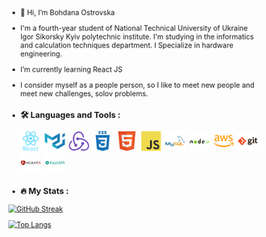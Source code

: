 - 👋 Hi, I’m Bohdana Ostrovska
- I'm a fourth-year student of National Technical University of Ukraine Igor Sikorsky Kyiv polytechnic institute. I'm studying in the informatics and calculation techniques department. I Specialize in hardware engineering.
- I’m currently learning React JS
- I consider myself as a people person, so I like to meet new people and meet new challenges, solov problems.

- ### :hammer_and_wrench: Languages and Tools :
  <img src="https://github.com/devicons/devicon/blob/master/icons/react/react-original-wordmark.svg" title="React" alt="React" width="40" height="40"/>&nbsp;
  <img src="https://github.com/devicons/devicon/blob/master/icons/materialui/materialui-original.svg" title="Material UI" alt="Material UI" width="40" height="40"/>&nbsp;
  <img src="https://github.com/devicons/devicon/blob/master/icons/redux/redux-original.svg" title="Redux" alt="Redux " width="40" height="40"/>&nbsp;
  <img src="https://github.com/devicons/devicon/blob/master/icons/css3/css3-plain-wordmark.svg"  title="CSS3" alt="CSS" width="40" height="40"/>&nbsp;
  <img src="https://github.com/devicons/devicon/blob/master/icons/html5/html5-original.svg" title="HTML5" alt="HTML" width="40" height="40"/>&nbsp;
  <img src="https://github.com/devicons/devicon/blob/master/icons/javascript/javascript-original.svg" title="JavaScript" alt="JavaScript" width="40" height="40"/>&nbsp;
  <img src="https://github.com/devicons/devicon/blob/master/icons/mysql/mysql-original-wordmark.svg" title="MySQL"  alt="MySQL" width="40" height="40"/>&nbsp;
  <img src="https://github.com/devicons/devicon/blob/master/icons/nodejs/nodejs-original-wordmark.svg" title="NodeJS" alt="NodeJS" width="40" height="40"/>&nbsp;
  <img src="https://github.com/devicons/devicon/blob/master/icons/amazonwebservices/amazonwebservices-plain-wordmark.svg" title="AWS" alt="AWS" width="40" height="40"/>&nbsp;
  <img src="https://github.com/devicons/devicon/blob/master/icons/git/git-original-wordmark.svg" title="Git" alt="Git" width="40" height="40"/>&nbsp;
  <img src="https://github.com/devicons/devicon/blob/master/icons/angularjs/angularjs-original-wordmark.svg" title="Git" alt="Git" width="40" height="40"/>&nbsp;
  <img src="https://github.com/devicons/devicon/blob/master/icons/fastapi/fastapi-original-wordmark.svg" title="Git" alt="Git" width="40" height="40"/>&nbsp;

- ### :fire: My Stats :
[![GitHub Streak](http://github-readme-streak-stats.herokuapp.com?user=Danoonka&theme=dark&background=000000)](https://git.io/streak-stats)
  

 [![Top Langs](https://github-readme-stats.vercel.app/api/top-langs/?username=Danoonka&layout=compact&theme=vision-friendly-dark)](https://github.com/anuraghazra/github-readme-stats)
<!---
Danoonka/Danoonka is a ✨ special ✨ repository because its `README.md` (this file) appears on your GitHub profile.
You can click the Preview link to take a look at your changes.
--->
